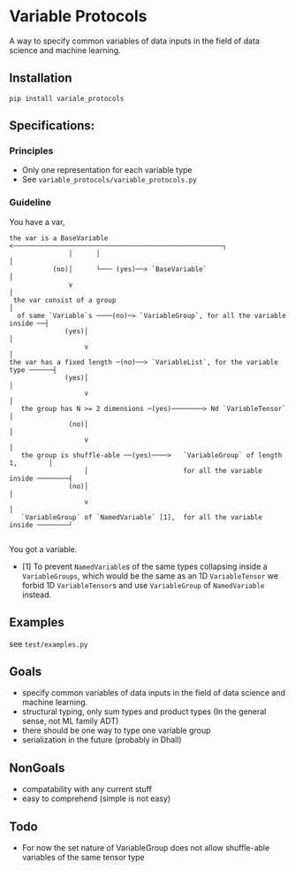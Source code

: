 # Variable Protocols
A way to specify common variables of data inputs in the field of data science and machine learning.

## Installation
`pip install variale_protocols`

## Specifications:
### Principles
* Only one representation for each variable type
* See `variable_protocols/variable_protocols.py`
### Guideline
You have a var, 
```
the var is a BaseVariable <─────────────────────────────────────────────────────┐
               │      │                                                         │
           (no)│      └─── (yes)──> `BaseVariable`                              │
               v                                                                │
 the var consist of a group                                                     │
  of same `Variable`s ────(no)─> `VariableGroup`, for all the variable inside ──┤
              (yes)│                                                            │ 
                   v                                                            │
the var has a fixed length ─(no)──> `VariableList`, for the variable type ──────┤
              (yes)│                                                            │
                   v                                                            │
   the group has N >= 2 dimensions ─(yes)────────> Nd `VariableTensor`          │
               (no)│                                                            │
                   v                                                            │
   the group is shuffle-able ──(yes)────>   `VariableGroup` of length 1,        │
                   │                        for all the variable inside ────────┤
               (no)│                                                            │
                   v                                                            │
   `VariableGroup` of `NamedVariable` [1],  for all the variable inside ────────┘
            
```
You got a variable.
* [1] To prevent `NamedVariable`s of the same types collapsing inside a `VariableGroups`,
 which would be the same as an 1D `VariableTensor` we forbid 1D `VariableTensor`s and
 use `VariableGroup` of `NamedVariable` instead.

## Examples
see `test/examples.py`

## Goals
* specify common variables of data inputs in the field of data science and machine learning.
* structural typing, only sum types and product types (In the general sense, not ML family ADT)
* there should be one way to type one variable group
* serialization in the future (probably in Dhall)

## NonGoals
* compatability with any current stuff
* easy to comprehend (simple is not easy)

## Todo
* For now the set nature of VariableGroup does not allow
 shuffle-able variables of the same tensor type